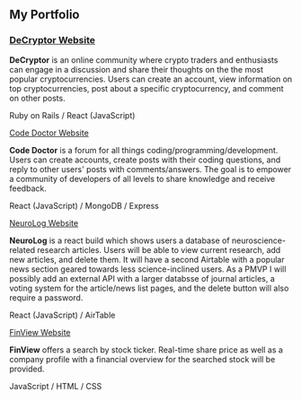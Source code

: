 ## My Portfolio

### [DeCryptor Website](https://decryptor.netlify.app/)

**DeCryptor** is an online community where crypto traders and enthusiasts can engage in a discussion and share their thoughts on the the most popular cryptocurrencies. Users can create an account, view information on top cryptocurrencies, post about a specific cryptocurrency, and comment on other posts.

Ruby on Rails / React (JavaScript)

[Code Doctor Website](https://codedoctor.netlify.app/)

**Code Doctor** is a forum for all things coding/programming/development. Users can create accounts, create posts with their coding questions, and reply to other users' posts with comments/answers. The goal is to empower a community of developers of all levels to share knowledge and receive feedback.

React (JavaScript) / MongoDB / Express 

[NeuroLog Website](https://elegant-archimedes-c68a8e.netlify.app)

**NeuroLog** is a react build which shows users a database of neuroscience-related research articles. Users will be able to view current research, add new articles, and delete them. It will have a second Airtable with a popular news section geared towards less science-inclined users. As a PMVP I will possibly add an external API with a larger databsse of journal articles, a voting system for the article/news list pages, and the delete button will also require a password.

React (JavaScript) / AirTable

[FinView Website](https://jbeneroff.github.io/Stock-Data-Project/)

**FinView** offers a search by stock ticker. Real-time share price as well as a company profile with a financial overview for the searched stock will be provided. 

JavaScript / HTML / CSS
